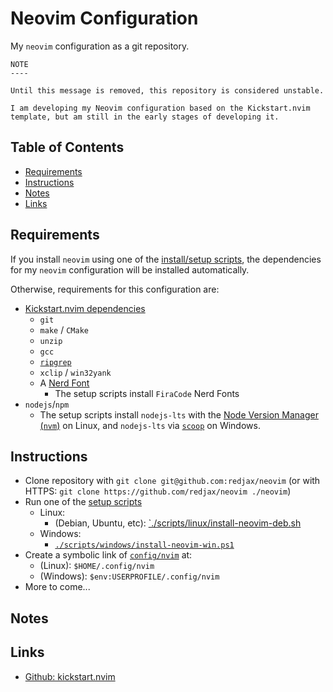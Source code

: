 # Neovim Configuration <!-- omit in toc -->

My `neovim` configuration as a git repository.

```
NOTE
----

Until this message is removed, this repository is considered unstable.

I am developing my Neovim configuration based on the Kickstart.nvim template, but am still in the early stages of developing it.
```

## Table of Contents <!-- omit in toc -->

- [Requirements](#requirements)
- [Instructions](#instructions)
- [Notes](#notes)
- [Links](#links)

## Requirements

If you install `neovim` using one of the [install/setup scripts](./scripts/), the dependencies for my `neovim` configuration will be installed automatically.

Otherwise, requirements for this configuration are:

- [Kickstart.nvim dependencies](https://github.com/nvim-lua/kickstart.nvim?tab=readme-ov-file#install-external-dependencies)
  - `git`
  - `make` / `CMake`
  - `unzip`
  - `gcc`
  - [`ripgrep`](https://github.com/BurntSushi/ripgrep#installation)
  - `xclip` / `win32yank`
  - A [Nerd Font](https://www.nerdfonts.com/)
    - The setup scripts install `FiraCode` Nerd Fonts
- `nodejs`/`npm`
  - The setup scripts install `nodejs-lts` with the [Node Version Manager (`nvm`)](https://github.com/nvm-sh/nvm) on Linux, and `nodejs-lts` via [`scoop`](https://scoop.sh) on Windows.

## Instructions

- Clone repository with `git clone git@github.com:redjax/neovim` (or with HTTPS: `git clone https://github.com/redjax/neovim ./neovim`)
- Run one of the [setup scripts](./scripts/)
  - Linux:
    - (Debian, Ubuntu, etc): [`./scripts/linux/install-neovim-deb.sh](./scripts/linux/install-neovim-deb.sh)
  - Windows:
    - [`./scripts/windows/install-neovim-win.ps1`](./scripts/windows/install-neovim-win.ps1)
- Create a symbolic link of [`config/nvim`](./config/nvim) at:
  - (Linux): `$HOME/.config/nvim`
  - (Windows): `$env:USERPROFILE/.config/nvim`
- More to come...

## Notes

## Links

- [Github: kickstart.nvim](https://github.com/nvim-lua/kickstart.nvim)
